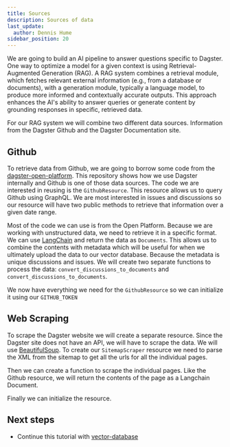 ```yaml
---
title: Sources
description: Sources of data
last_update:
  author: Dennis Hume
sidebar_position: 20
---
```


We are going to build an AI pipeline to answer questions specific to Dagster. One way to optimize a model for a given context is using Retrieval-Augmented Generation (RAG). A RAG system combines a retrieval module, which fetches relevant external information (e.g., from a database or documents), with a generation module, typically a language model, to produce more informed and contextually accurate outputs. This approach enhances the AI's ability to answer queries or generate content by grounding responses in specific, retrieved data.

For our RAG system we will combine two different data sources. Information from the Dagster Github and the Dagster Documentation site.

## Github

To retrieve data from Github, we are going to borrow some code from the [dagster-open-platform](https://github.com/dagster-io/dagster-open-platform). This repository shows how we use Dagster internally and Github is one of those data sources. The code we are interested in reusing is the `GithubResource`. This resource allows us to query Github using GraphQL. We are most interested in issues and discussions so our resource will have two public methods to retrieve that information over a given date range.

<CodeExample path="project_ask_ai_dagster/project_ask_ai_dagster/resources/github.py" language="python" lineStart="13" lineEnd="43"/>

Most of the code we can use is from the Open Platform. Because we are working with unstructured data, we need to retrieve it in a specific format. We can use [LangChain](https://www.langchain.com/) and return the data as `Documents`. This allows us to combine the contents with metadata which will be useful for when we ultimately upload the data to our vector database. Because the metadata is unique discussions and issues. We will create two separate functions to process the data: `convert_discussions_to_documents` and `convert_discussions_to_documents`.

We now have everything we need for the `GithubResource` so we can initialize it using our `GITHUB_TOKEN`

<CodeExample path="project_ask_ai_dagster/project_ask_ai_dagster/resources/github.py" language="python" lineStart="213"/>


## Web Scraping

To scrape the Dagster website we will create a separate resource. Since the Dagster site does not have an API, we will have to scrape the data. We will use [BeautifulSoup](https://www.crummy.com/software/BeautifulSoup/). To create our `SitemapScraper` resource we need to parse the XML from the sitemap to get all the urls for all the individual pages.

<CodeExample path="project_ask_ai_dagster/project_ask_ai_dagster/resources/scraper.py" language="python" lineStart="12" lineEnd="21"/>

Then we can create a function to scrape the individual pages. Like the Github resource, we will return the contents of the page as a Langchain Document.

<CodeExample path="project_ask_ai_dagster/project_ask_ai_dagster/resources/scraper.py" language="python" lineStart="22" lineEnd="51"/>

Finally we can initialize the resource.

<CodeExample path="project_ask_ai_dagster/project_ask_ai_dagster/resources/scraper.py" language="python" lineStart="54"/>


## Next steps

- Continue this tutorial with [vector-database](vector-database)
